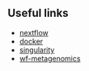 ## Useful links

* [nextflow](https://www.nextflow.io/)
* [docker](https://www.docker.com/products/docker-desktop)
* [singularity](https://docs.sylabs.io/guides/latest/user-guide/)
* [wf-metagenomics](https://github.com/epi2me-labs/wf-metagenomics)